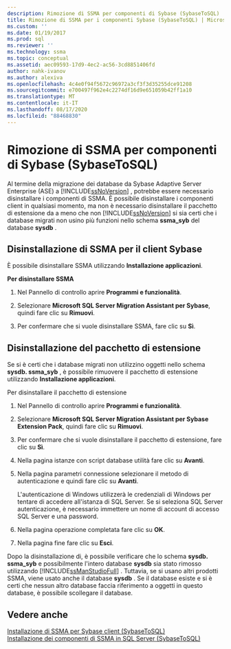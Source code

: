 ```yaml
---
description: Rimozione di SSMA per componenti di Sybase (SybaseToSQL)
title: Rimozione di SSMA per i componenti Sybase (SybaseToSQL) | Microsoft Docs
ms.custom: ''
ms.date: 01/19/2017
ms.prod: sql
ms.reviewer: ''
ms.technology: ssma
ms.topic: conceptual
ms.assetid: aec09593-17d9-4ec2-ac56-3cd8851406fd
author: nahk-ivanov
ms.author: alexiva
ms.openlocfilehash: 4c4e0f94f5672c96972a3cf3f3d35255dce91208
ms.sourcegitcommit: e700497f962e4c2274df16d9e651059b42ff1a10
ms.translationtype: MT
ms.contentlocale: it-IT
ms.lasthandoff: 08/17/2020
ms.locfileid: "88468830"
---
```

# <a name="removing-ssma-for-sybase-components-sybasetosql"></a>Rimozione di SSMA per componenti di Sybase (SybaseToSQL)
Al termine della migrazione dei database da Sybase Adaptive Server Enterprise (ASE) a [!INCLUDE[ssNoVersion](../../includes/ssnoversion-md.md)] , potrebbe essere necessario disinstallare i componenti di SSMA. È possibile disinstallare i componenti client in qualsiasi momento, ma non è necessario disinstallare il pacchetto di estensione da a meno che non [!INCLUDE[ssNoVersion](../../includes/ssnoversion-md.md)] si sia certi che i database migrati non usino più funzioni nello schema **ssma_syb** del database **sysdb** .  
  
## <a name="uninstalling-the-ssma-for-sybase-client"></a>Disinstallazione di SSMA per il client Sybase  
È possibile disinstallare SSMA utilizzando **Installazione applicazioni**.  
  
**Per disinstallare SSMA**  
  
1.  Nel Pannello di controllo aprire **Programmi e funzionalità**.  
  
2.  Selezionare **Microsoft SQL Server Migration Assistant per Sybase**, quindi fare clic su **Rimuovi**.  
  
3.  Per confermare che si vuole disinstallare SSMA, fare clic su **Sì**.  
  
## <a name="uninstalling-the-extension-pack"></a>Disinstallazione del pacchetto di estensione  
Se si è certi che i database migrati non utilizzino oggetti nello schema **sysdb. ssma_syb** , è possibile rimuovere il pacchetto di estensione utilizzando **Installazione applicazioni**.  
  
Per disinstallare il pacchetto di estensione  
  
1.  Nel Pannello di controllo aprire **Programmi e funzionalità**.  
  
2.  Selezionare **Microsoft SQL Server Migration Assistant per Sybase Extension Pack**, quindi fare clic su **Rimuovi**.  
  
3.  Per confermare che si vuole disinstallare il pacchetto di estensione, fare clic su **Sì**.  
  
4.  Nella pagina istanze con script database utilità fare clic su **Avanti**.  
  
5.  Nella pagina parametri connessione selezionare il metodo di autenticazione e quindi fare clic su **Avanti**.  
  
    L'autenticazione di Windows utilizzerà le credenziali di Windows per tentare di accedere all'istanza di SQL Server. Se si seleziona SQL Server autenticazione, è necessario immettere un nome di account di accesso SQL Server e una password.  
  
6.  Nella pagina operazione completata fare clic su **OK**.  
  
7.  Nella pagina fine fare clic su **Esci**.  
  
Dopo la disinstallazione di, è possibile verificare che lo schema **sysdb. ssma_syb** e possibilmente l'intero database **sysdb** sia stato rimosso utilizzando [!INCLUDE[ssManStudioFull](../../includes/ssmanstudiofull-md.md)] . Tuttavia, se si usano altri prodotti SSMA, viene usato anche il database **sysdb** . Se il database esiste e si è certi che nessun altro database faccia riferimento a oggetti in questo database, è possibile scollegare il database.  
  
## <a name="see-also"></a>Vedere anche  
[Installazione di SSMA per Sybase client &#40;SybaseToSQL&#41;](../../ssma/sybase/installing-ssma-for-sybase-client-sybasetosql.md)  
[Installazione dei componenti di SSMA in SQL Server &#40;SybaseToSQL&#41;](../../ssma/sybase/installing-ssma-components-on-sql-server-sybasetosql.md)  
  
